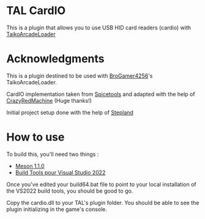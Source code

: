 # TAL CardIO

This is a plugin that allows you to use USB HID card readers (cardio) with [TaikoArcadeLoader](https://github.com/BroGamer4256/TaikoArcadeLoader)

# Acknowledgments

This is a plugin destined to be used with [BroGamer4256](https://github.com/BroGamer4256)'s TaikoArcadeLoader.

CardIO implementation taken from [Spicetools](https://github.com/spicetools/spicetools) and adapted with the help of [CrazyRedMachine](https://github.com/CrazyRedMachine) (Huge thanks!)

Initial project setup done with the help of [Stepland](https://github.com/Stepland)

# How to use

To build this, you'll need two things :

- [Meson 1.1.0](https://mesonbuild.com)
- [Build Tools pour Visual Studio 2022](https://visualstudio.microsoft.com/fr/downloads/)

Once you've edited your build64.bat file to point to your local installation of the VS2022 build tools, you should be good to go.

Copy the cardio.dll to your TAL's plugin folder. You should be able to see the plugin initializing in the game's console.
